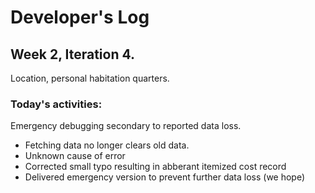 # Developer's Log #

## Week 2, Iteration 4. ##
Location, personal habitation quarters.

### Today's activities: ###

Emergency debugging secondary to reported data loss.
- Fetching data no longer clears old data.
- Unknown cause of error
- Corrected small typo resulting in abberant itemized cost record
- Delivered emergency version to prevent further data loss (we hope)
